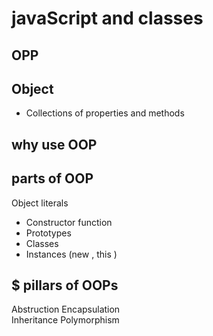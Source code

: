 #  javaScript and classes 

## OPP 

## Object 
- Collections of properties and methods

## why use OOP 

## parts of OOP 
Object literals 

- Constructor function 
- Prototypes 
- Classes 
- Instances (new , this )

## $ pillars of OOPs
Abstruction 
Encapsulation  
Inheritance 
Polymorphism